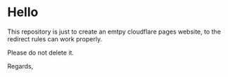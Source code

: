 # Hello

This repository is just to create an emtpy cloudflare pages website, to the redirect rules can work properly.

Please do not delete it.

Regards,
